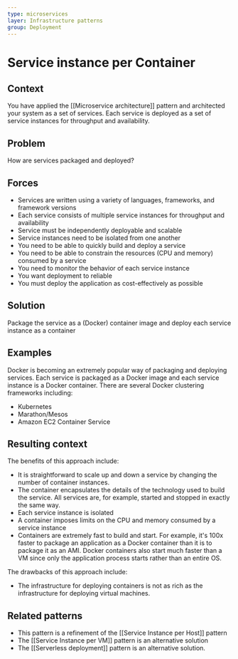 ```yaml
---
type: microservices
layer: Infrastructure patterns
group: Deployment
---
```

# Service instance per Container

## Context

You have applied the [[Microservice architecture]] pattern and architected your system as a set of services. Each service is deployed as a set of service instances for throughput and availability.

## Problem

How are services packaged and deployed?

## Forces

- Services are written using a variety of languages, frameworks, and framework versions
- Each service consists of multiple service instances for throughput and availability
- Service must be independently deployable and scalable
- Service instances need to be isolated from one another
- You need to be able to quickly build and deploy a service
- You need to be able to constrain the resources (CPU and memory) consumed by a service
- You need to monitor the behavior of each service instance
- You want deployment to reliable
- You must deploy the application as cost-effectively as possible

## Solution

Package the service as a (Docker) container image and deploy each service instance as a container

## Examples

Docker is becoming an extremely popular way of packaging and deploying services. Each service is packaged as a Docker image and each service instance is a Docker container. There are several Docker clustering frameworks including:
- Kubernetes
- Marathon/Mesos
- Amazon EC2 Container Service

## Resulting context

The benefits of this approach include:
- It is straightforward to scale up and down a service by changing the number of container instances.
- The container encapsulates the details of the technology used to build the service. All services are, for example, started and stopped in exactly the same way.
- Each service instance is isolated
- A container imposes limits on the CPU and memory consumed by a service instance
- Containers are extremely fast to build and start. For example, it's 100x faster to package an application as a Docker container than it is to package it as an AMI. Docker containers also start much faster than a VM since only the application process starts rather than an entire OS.

The drawbacks of this approach include:
- The infrastructure for deploying containers is not as rich as the infrastructure for deploying virtual machines.

## Related patterns

- This pattern is a refinement of the [[Service Instance per Host]] pattern
- The [[Service Instance per VM]] pattern is an alternative solution
- The [[Serverless deployment]] pattern is an alternative solution.